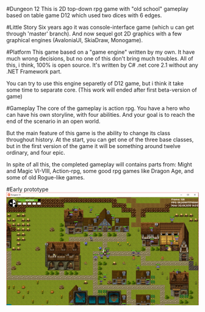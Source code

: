 #Dungeon 12
This is 2D top-down rpg game with "old school" gameplay based on table game D12 which used two dices with 6 edges.

#Little Story
Six years ago it was console-interface game (which u can get through 'master' branch). And now sequel got 2D graphics with a few graphical engines (AvaloniaUI, SkiaDraw, Monogame).

#Platform
This game based on a "game engine" written by my own. It have much wrong decisions, but no one of this don't bring much troubles. All of this, i think, 100% is open source. 
It's written by C# .net core 2.1 without any .NET Framework part.

You can try to use this engine separetly of D12 game, but i think it take some time to separate core. (This work will ended after first beta-version of game)

#Gameplay
The core of the gameplay is action rpg. You have a hero who can have his own storyline, with four abilities. And your goal is to reach the end of the scenario in an open world.

But the main feature of this game is the ability to change its class throughout history. At the start, you can get one of the three base classes, but in the first version of the game it will be something around twelve ordinary, and four epic.

In spite of all this, the completed gameplay will contains parts from: Might and Magic VI-VIII, Action-rpg, some good rpg games like Dragon Age, and some of old Rogue-like games.

#Early prototype
![Early prototype screenshot](/Misc/d12earlyproto.PNG?raw=true "Early prototype screenshot")
